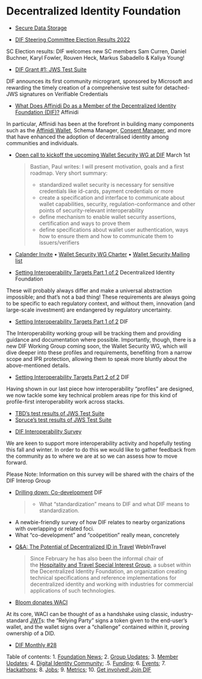 # Decentralized Identity Foundation

* [Secure Data Storage](https://identity.foundation/working-groups/secure-data-storage.html)

* [DIF Steering Committee Election Results 2022](https://blog.identity.foundation/sc-election-2022-results/)

SC Election results: DIF welcomes new SC members Sam Curren, Daniel Buchner, Karyl Fowler, Rouven Heck, Markus Sabadello & Kaliya Young!

* [DIF Grant #1: JWS Test Suite](https://blog.identity.foundation/dif-grant-1-jws-test-suite/)

DIF announces its first community microgrant, sponsored by Microsoft and rewarding the timely creation of a comprehensive test suite for detached-JWS signatures on Verifiable Credentials

* [What Does Affinidi Do as a Member of the Decentralized Identity Foundation (DIF)?](https://academy.affinidi.com/what-does-affinidi-do-as-a-member-of-the-decentralized-identity-foundation-dif-d9d5146af14) Affinidi

In particular, Affinidi has been at the forefront in building many components such as the [Affinidi Wallet](https://academy.affinidi.com/what-is-affinidis-digital-wallet-1c2a52b4d13f), Schema Manager, [Consent Manager](https://build.affinidi.com/), and more that have enhanced the adoption of decentralised identity among communities and individuals.
* [Open call to kickoff the upcoming Wallet Security WG at DIF](https://lists.w3.org/Archives/Public/public-credentials/2021Feb/0114.html) March 1st
  > Bastian, Paul writes:
  >   I will present motivation, goals and a first roadmap.
  > Very short summary:
  > - standardized wallet security is necessary for sensitive credentials like id-cards, payment credentials or more 
  > - create a specification and interface to communicate about wallet capabilities, security, regulation-conformance and other points of security-relevant interoperability
  > - define mechanism to enable wallet security assertions, certification and ways to prove them
  > - define specifications about wallet user authentication, ways how to ensure them and how to communicate them to issuers/verifiers

* [Calander Invite](https://forms.gle/t6wDnipR2md3WWKj7) • [Wallet Security WG Charter](https://docs.google.com/document/d/18H2hVjHZEBjbnzod8tLogJIEzySdecbk9d-QBJaqHP0/edit) • [Wallet Security Mailing list](https://lists.identity.foundation/g/wallet-security)

* [Setting Interoperability Targets Part 1 of 2](https://medium.com/decentralized-identity/setting-interoperability-targets-part-1-of-2-c6cbeaf82e98) Decentralized Identity Foundation

These will probably always differ and make a universal abstraction impossible; and that’s not a bad thing! These requirements are always going to be specific to each regulatory context, and without them, innovation (and large-scale investment) are endangered by regulatory uncertainty.
* [Setting Interoperability Targets Part 1 of 2](https://medium.com/decentralized-identity/setting-interoperability-targets-part-1-of-2-c6cbeaf82e98) DIF

The Interoperability working group will be tracking them and providing guidance and documentation where possible. Importantly, though, there is a new DIF Working Group coming soon, the Wallet Security WG, which will dive deeper into these profiles and requirements, benefiting from a narrow scope and IPR protection, allowing them to speak more bluntly about the above-mentioned details.

* [Setting Interoperability Targets Part 2 of 2](https://medium.com/decentralized-identity/setting-interoperability-targets-part-2-of-2-671f8faa8ecb) DIF

Having shown in our last piece how interoperability “profiles” are designed, we now tackle some key technical problem areas ripe for this kind of profile-first interoperability work across stacks.
- [TBD’s test results of JWS Test Suite](https://identity.foundation/JWS-Test-Suite/%23tbd)
- [Spruce’s test results of JWS Test Suite](https://identity.foundation/JWS-Test-Suite/%23spruce)

* [DIF Interoperability Survey](https://docs.google.com/forms/d/e/1FAIpQLSfbFh4DQeyI0msXsWvfpbrtYEfgQrGRD7tw4d2Rg0NEyhvcKQ/viewform)

We are keen to support more interoperability activity and hopefully testing this fall and winter. In order to do this we would like to gather feedback from the community as to where we are at so we can assess how to move forward.

Please Note: Information on this survey will be shared with the chairs of the DIF Interop Group

* [Drilling down: Co-development](https://medium.com/decentralized-identity/drilling-down-co-development-in-the-open-765a86ab153f) DIF
  > - What “standardization” means to DIF and what DIF means to standardization.
- A newbie-friendly survey of how DIF relates to nearby organizations with overlapping or related foci.
- What “co-development” and “coöpetition” really mean, concretely
* [Q&A: The Potential of Decentralized ID in Travel](https://www.webintravel.com/qa-the-potential-of-decentralized-digital-id-in-travel/) WebInTravel
  > Since February he has also been the informal chair of the [Hospitality and Travel Special Interest Group](https://www.notion.so/dif/HOSPITALITY-TRAVEL-SIG-242105321e1747f8bce776bf634a55b3), a subset within the Decentralized Identity Foundation, an organization creating technical specifications and reference implementations for decentralized identity and working with industries for commercial applications of such technologies.
* [Bloom donates WACI](https://medium.com/decentralized-identity/bloom-donates-waci-790f902ac9bd)

At its core, WACI can be thought of as a handshake using classic, industry-standard [JWT](https://datatracker.ietf.org/doc/html/rfc7519)s: the “Relying Party” signs a token given to the end-user’s wallet, and the wallet signs over a “challenge” contained within it, proving ownership of a DID.

* [DIF Monthly #28](https://blog.identity.foundation/dif-monthly-28/)

Table of contents: 1. [Foundation News](https://blog.identity.foundation/dif-monthly-28/%23foundation); 2. [Group Updates](https://blog.identity.foundation/dif-monthly-28/%23groups); 3. [Member Updates](https://blog.identity.foundation/dif-monthly-28/%23members); 4. [Digital Identity Community](https://blog.identity.foundation/dif-monthly-28/%23Community); .5. [Funding](https://blog.identity.foundation/dif-monthly-28/%23funding); 6. [Events](https://blog.identity.foundation/dif-monthly-28/%23community); 7. [Hackathons](https://blog.identity.foundation/dif-monthly-28/%23hackathons); 8. [Jobs](https://blog.identity.foundation/dif-monthly-28/%23jobs); 9. [Metrics](https://blog.identity.foundation/dif-monthly-28/%23metrics); 10. [Get involved! Join DIF](https://blog.identity.foundation/dif-monthly-28/%23join)
